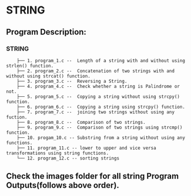 # STRING 

## Program Description:
###	STRING
		├── 1. program_1.c --  Length of a string with and without using strlen() function. 
		├── 2. program_2.c --  Concatenation of two strings with and without using strcat() function.
		├── 3. program_3.c --  Reversing a String.
		├── 4. program_4.c --  Check whether a string is Palindrome or not.
		├── 5. program_5.c --  Copying a string without using strcpy() function. 
		├── 6. program_6.c --  Copying a string using strcpy() function.
		├── 7. program_7.c --  joining two strings without using any fuction.
		├── 8. program_8.c --  Comparison of two strings.
		├── 9. program_9.c --  Comparison of two strings using strcmp() function.
		├── 10. progam_10.c -- Substring from a string without using any functions.
		├── 11. program_11.c -- lower to upper and vice versa transformations using string functions.
		└── 12. program_12.c -- sorting strings
##  Check the images folder for all string Program Outputs(follows above order).
